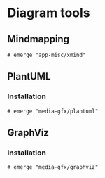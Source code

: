 # Diagram tools

## Mindmapping

```ShellSession
# emerge "app-misc/xmind"
```

## PlantUML

### Installation

```shellsession
# emerge "media-gfx/plantuml"
```

## GraphViz

### Installation

```shellsession
# emerge "media-gfx/graphviz"
